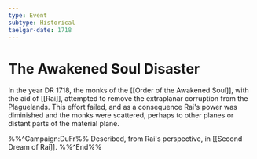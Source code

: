 ```yaml
---
type: Event
subtype: Historical
taelgar-date: 1718
---
```


# The Awakened Soul Disaster

In the year DR 1718, the monks of the [[Order of the Awakened Soul]], with the aid of [[Rai]], attempted to remove the extraplanar corruption from the Plaguelands. This effort failed, and as a consequence Rai's power was diminished and the monks were scattered, perhaps to other planes or distant parts of the material plane.

%%^Campaign:DuFr%%
Described, from Rai's perspective, in [[Second Dream of Rai]]. 
%%^End%%